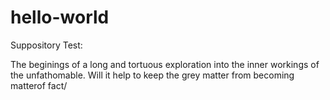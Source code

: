 # hello-world
Suppository Test:

The beginings of a long and tortuous exploration into the inner workings of the unfathomable.
Will it help to keep the grey matter from becoming matterof fact/
